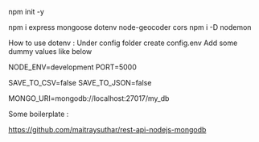 npm init -y

npm i express mongoose dotenv node-geocoder cors
npm i -D nodemon

How to use dotenv :
Under config folder create config.env
Add some dummy values like below

NODE_ENV=development
PORT=5000

SAVE_TO_CSV=false
SAVE_TO_JSON=false

MONGO_URI=mongodb://localhost:27017/my_db




Some boilerplate :

https://github.com/maitraysuthar/rest-api-nodejs-mongodb
